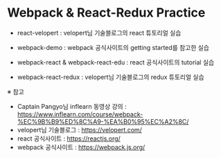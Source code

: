 # Webpack & React-Redux Practice

 - react-velopert : velopert님 기술블로그의 react 튜토리얼 실습

 - webpack-demo : webpack 공식사이트의 getting started를 참고한 실습

 - webpack-react & webpack-react-edu : react 공식사이트의 tutorial 실습

 - webpack-react-redux : velopert님 기술블로그의 redux 튜토리얼 실습

※ 참고

 - Captain Pangyo님 inflearn 동영상 강의 : https://www.inflearn.com/course/webpack-%EC%9B%B9%ED%8C%A9-%EA%B0%95%EC%A2%8C/
 - velopert님 기술블로그 : https://velopert.com/
 - react 공식사이트 : https://reactjs.org/
 - webpack 공식사이트 : https://webpack.js.org/
